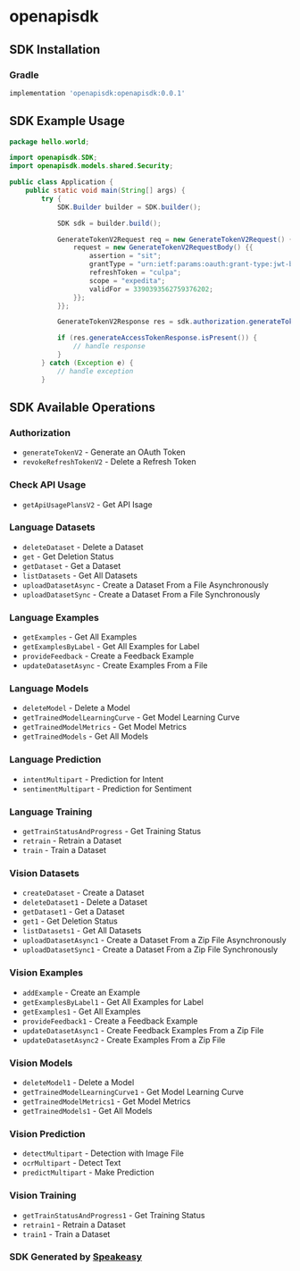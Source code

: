# openapisdk

<!-- Start SDK Installation -->
## SDK Installation

### Gradle

```groovy
implementation 'openapisdk:openapisdk:0.0.1'
```
<!-- End SDK Installation -->

## SDK Example Usage
<!-- Start SDK Example Usage -->
```java
package hello.world;

import openapisdk.SDK;
import openapisdk.models.shared.Security;

public class Application {
    public static void main(String[] args) {
        try {
            SDK.Builder builder = SDK.builder();

            SDK sdk = builder.build();

            GenerateTokenV2Request req = new GenerateTokenV2Request() {{
                request = new GenerateTokenV2RequestBody() {{
                    assertion = "sit";
                    grantType = "urn:ietf:params:oauth:grant-type:jwt-bearer";
                    refreshToken = "culpa";
                    scope = "expedita";
                    validFor = 3390393562759376202;
                }};
            }};

            GenerateTokenV2Response res = sdk.authorization.generateTokenV2(req);

            if (res.generateAccessTokenResponse.isPresent()) {
                // handle response
            }
        } catch (Exception e) {
            // handle exception
        }
```
<!-- End SDK Example Usage -->

<!-- Start SDK Available Operations -->
## SDK Available Operations

### Authorization

* `generateTokenV2` - Generate an OAuth Token
* `revokeRefreshTokenV2` - Delete a Refresh Token

### Check API Usage

* `getApiUsagePlansV2` - Get API Isage

### Language Datasets

* `deleteDataset` - Delete a Dataset
* `get` - Get Deletion Status
* `getDataset` - Get a Dataset
* `listDatasets` - Get All Datasets
* `uploadDatasetAsync` - Create a Dataset From a File Asynchronously
* `uploadDatasetSync` - Create a Dataset From a File Synchronously

### Language Examples

* `getExamples` - Get All Examples
* `getExamplesByLabel` - Get All Examples for Label
* `provideFeedback` - Create a Feedback Example
* `updateDatasetAsync` - Create Examples From a File

### Language Models

* `deleteModel` - Delete a Model
* `getTrainedModelLearningCurve` - Get Model Learning Curve
* `getTrainedModelMetrics` - Get Model Metrics
* `getTrainedModels` - Get All Models

### Language Prediction

* `intentMultipart` - Prediction for Intent
* `sentimentMultipart` - Prediction for Sentiment

### Language Training

* `getTrainStatusAndProgress` - Get Training Status
* `retrain` - Retrain a Dataset
* `train` - Train a Dataset

### Vision Datasets

* `createDataset` - Create a Dataset
* `deleteDataset1` - Delete a Dataset
* `getDataset1` - Get a Dataset
* `get1` - Get Deletion Status
* `listDatasets1` - Get All Datasets
* `uploadDatasetAsync1` - Create a Dataset From a Zip File Asynchronously
* `uploadDatasetSync1` - Create a Dataset From a Zip File Synchronously

### Vision Examples

* `addExample` - Create an Example
* `getExamplesByLabel1` - Get All Examples for Label
* `getExamples1` - Get All Examples
* `provideFeedback1` - Create a Feedback Example
* `updateDatasetAsync1` - Create Feedback Examples From a Zip File
* `updateDatasetAsync2` - Create Examples From a Zip File

### Vision Models

* `deleteModel1` - Delete a Model
* `getTrainedModelLearningCurve1` - Get Model Learning Curve
* `getTrainedModelMetrics1` - Get Model Metrics
* `getTrainedModels1` - Get All Models

### Vision Prediction

* `detectMultipart` - Detection with Image File
* `ocrMultipart` - Detect Text
* `predictMultipart` - Make Prediction

### Vision Training

* `getTrainStatusAndProgress1` - Get Training Status
* `retrain1` - Retrain a Dataset
* `train1` - Train a Dataset

<!-- End SDK Available Operations -->

### SDK Generated by [Speakeasy](https://docs.speakeasyapi.dev/docs/using-speakeasy/client-sdks)
